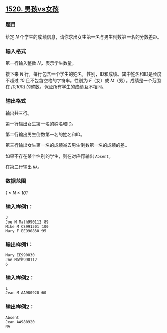 ## [1520. 男孩vs女孩](https://www.acwing.com/problem/content/1522/)

### 题目

给定 *N* 个学生的成绩信息，请你求出女生第一名与男生倒数第一名的分数差距。

### 输入格式

第一行输入整数 *N*，表示学生数量。

接下来 *N* 行，每行包含一个学生的姓名，性别，ID和成绩。其中姓名和ID是长度不超过 *10* 且不包含空格的字符串。性别为 *F*（女）或 *M*（男）。成绩是一个范围在 *[0,100]* 的整数。保证所有学生的成绩互不相同。

### 输出格式

输出共三行。

第一行输出女生第一名的姓名和ID。

第二行输出男生倒数第一名的姓名和ID。

第三行输出女生第一名的成绩减去男生倒数第一名的成绩的差。

如果不存在某个性别的学生，则在对应行输出 `Absent`。

在第三行输出 `NA`。

### 数据范围

*1 ≤ N ≤ 101*

### 输入样例1：

```
3
Joe M Math990112 89
Mike M CS991301 100
Mary F EE990830 95
```

### 输出样例1：

```
Mary EE990830
Joe Math990112
6
```

### 输入样例2：

```
1
Jean M AA980920 60
```

### 输出样例2：

```
Absent
Jean AA980920
NA
```
